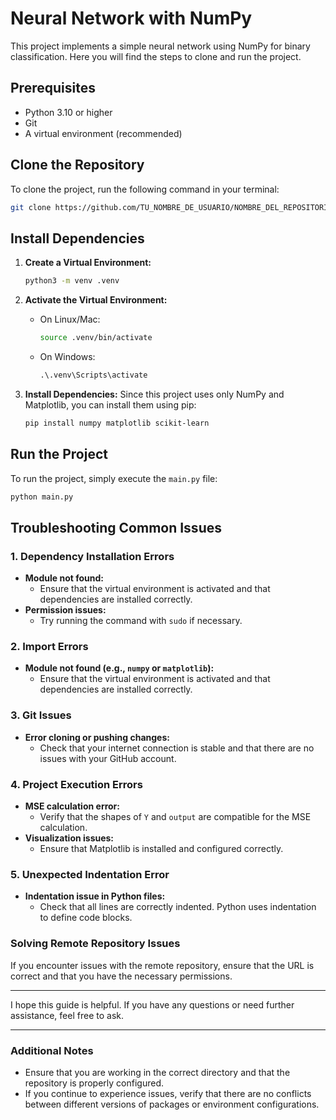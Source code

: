 # Neural Network with NumPy
This project implements a simple neural network using NumPy for binary classification. Here you will find the steps to clone and run the project.

## Prerequisites
- Python 3.10 or higher
- Git
- A virtual environment (recommended)

## Clone the Repository
To clone the project, run the following command in your terminal:

```bash
git clone https://github.com/TU_NOMBRE_DE_USUARIO/NOMBRE_DEL_REPOSITORIO.git
```

## Install Dependencies
1. **Create a Virtual Environment:**
   ```bash
   python3 -m venv .venv
   ```

2. **Activate the Virtual Environment:**
   - On Linux/Mac:
     ```bash
     source .venv/bin/activate
     ```
   - On Windows:
     ```cmd
     .\.venv\Scripts\activate
     ```

3. **Install Dependencies:**
   Since this project uses only NumPy and Matplotlib, you can install them using pip:
   ```bash
   pip install numpy matplotlib scikit-learn
   ```

## Run the Project
To run the project, simply execute the `main.py` file:

```bash
python main.py
```

## Troubleshooting Common Issues

### 1. Dependency Installation Errors
- **Module not found:**
  - Ensure that the virtual environment is activated and that dependencies are installed correctly.
- **Permission issues:**
  - Try running the command with `sudo` if necessary.

### 2. Import Errors
- **Module not found (e.g., `numpy` or `matplotlib`):**
  - Ensure that the virtual environment is activated and that dependencies are installed correctly.

### 3. Git Issues
- **Error cloning or pushing changes:**
  - Check that your internet connection is stable and that there are no issues with your GitHub account.

### 4. Project Execution Errors
- **MSE calculation error:**
  - Verify that the shapes of `Y` and `output` are compatible for the MSE calculation.
- **Visualization issues:**
  - Ensure that Matplotlib is installed and configured correctly.

### 5. Unexpected Indentation Error
- **Indentation issue in Python files:**
  - Check that all lines are correctly indented. Python uses indentation to define code blocks.

### Solving Remote Repository Issues

If you encounter issues with the remote repository, ensure that the URL is correct and that you have the necessary permissions.

---

I hope this guide is helpful. If you have any questions or need further assistance, feel free to ask.

---

### Additional Notes

- Ensure that you are working in the correct directory and that the repository is properly configured.
- If you continue to experience issues, verify that there are no conflicts between different versions of packages or environment configurations.
